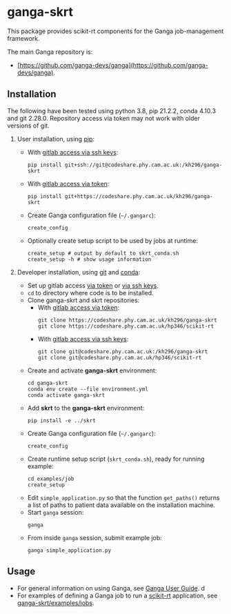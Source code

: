 # ganga-skrt

This package provides scikit-rt components for the Ganga job-management
framework.

The main Ganga repository is:
- [https://github.com/ganga-devs/ganga](https://github.com/ganga-devs/ganga).


## Installation

The following have been tested using python 3.8, pip 21.2.2,
conda 4.10.3 and git 2.28.0.  Repository access via token
may not work with older versions of git.

1. User installation, using [pip](https://pip.pypa.io/en/stable/):
   - With [gitlab access via ssh keys](https://docs.gitlab.com/ee/ssh/):
     ```
     pip install git+ssh://git@codeshare.phy.cam.ac.uk:/kh296/ganga-skrt
     ```
   - With [gitlab access via token](https://docs.gitlab.com/ee/user/profile/personal_access_tokens.html):
     ```
     pip install git+https://codeshare.phy.cam.ac.uk/kh296/ganga-skrt
     ```
   - Create Ganga configuration file (`~/.gangarc`):
     ```
     create_config
     ```
   - Optionally create setup script to be used by jobs at runtime:
     ```
     create_setup # output by default to skrt_conda.sh
     create_setup -h # show usage information
     ```

2. Developer installation, using [git](https://git-scm.com) and
[conda](https://docs.conda.io/):
   - Set up gitlab access [via token](https://docs.gitlab.com/ee/user/profile/personal_access_tokens.html) or [via ssh keys](https://docs.gitlab.com/ee/ssh/).
   - `cd` to directory where code is to be installed.
   - Clone ganga-skrt and skrt repositories:
     - With [gitlab access via token](https://docs.gitlab.com/ee/user/profile/personal_access_tokens.html):
       ```
       git clone https://codeshare.phy.cam.ac.uk/kh296/ganga-skrt
       git clone https://codeshare.phy.cam.ac.uk/hp346/scikit-rt
       ```
     - With [gitlab access via ssh keys](https://docs.gitlab.com/ee/ssh/):
       ```
       git clone git@codeshare.phy.cam.ac.uk:/kh296/ganga-skrt
       git clone git@codeshare.phy.cam.ac.uk/hp346/scikit-rt
       ```
   - Create and activate **ganga-skrt** environment:
     ```
     cd ganga-skrt
     conda env create --file environment.yml
     conda activate ganga-skrt
     ```
   - Add **skrt** to the **ganga-skrt** environment:
     ```
     pip install -e ../skrt
     ```
   - Create Ganga configuration file (`~/.gangarc`):
     ```
     create_config
     ```
   - Create runtime setup script (`skrt_conda.sh`), ready for running example:
     ```
     cd examples/job
     create_setup 
     ```
   - Edit `simple_application.py` so that the function `get_paths()` returns
     a list of paths to patient data available on the installation machine.
   - Start `ganga` session:
     ```
     ganga
     ```
   - From inside `ganga` session, submit example job:
     ```
     ganga simple_application.py
     ```

## Usage

- For general information on using Ganga, see [Ganga User Guide](https://ganga.readthedocs.io/en/latest/UserGuide/index.html).
d
- For examples of defining a Ganga job to run a
[scikit-rt](https://codeshare.phy.cam.ac.uk/hp346/scikit-rt) application,
see [ganga-skrt/examples/jobs](https://codeshare.phy.cam.ac.uk/kh296/ganga-skrt/-/tree/main/examples/job).
